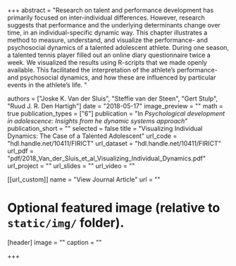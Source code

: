 +++
abstract = "Research on talent and performance development has primarily focused on inter-individual differences. However, research suggests that performance and the underlying determinants change over time, in an individual-specific dynamic way. This chapter illustrates a method to measure, understand, and visualize the performance- and psychosocial dynamics of a talented adolescent athlete. During one season, a talented tennis player filled out an online diary questionnaire twice a week. We visualized the results using R-scripts that we made openly available. This facilitated the interpretation of  the athlete’s performance- and psychosocial dynamics, and how these are influenced by particular events in the athlete’s life. "

authors = ["Joske K. Van der Sluis", "Steffie van der Steen", "Gert Stulp", "Ruud J. R. Den Hartigh"]
date = "2018-05-17"
image_preview = ""
math = true
publication_types = ["6"]
publication = "In *Psychological development in adolescence: Insights from he dynamic systems approach*"
publication_short = ""
selected = false
title = "Visualizing Individual Dynamics: The Case of a Talented Adolescent"
url_code = "hdl.handle.net/10411/FIRICT"
url_dataset = "hdl.handle.net/10411/FIRICT"
url_pdf = "pdf/2018_Van_der_Sluis_et_al_Visualizing_Individual_Dynamics.pdf"
url_project = ""
url_slides = ""
url_video = ""

[[url_custom]]
name = "View Journal Article"
url = ""

# Optional featured image (relative to `static/img/` folder).
[header]
image = ""
caption = ""

+++

